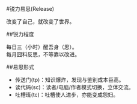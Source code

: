 #锐力易思(Release)

改变了自己，就改变了世界。

##锐力程度

每日三（小时）醒吾身（思）。  
每月囧料反思，不等靠以改进。

##易思形式

 * 传送门(tp)：知识爆炸，发现与鉴别成本巨高。
 * 读代码(sc)：读者/电脑/作者模式切换，立体交流。
 * 吐槽班(tc)：吐槽使人进步，亦能变成怨妇。

